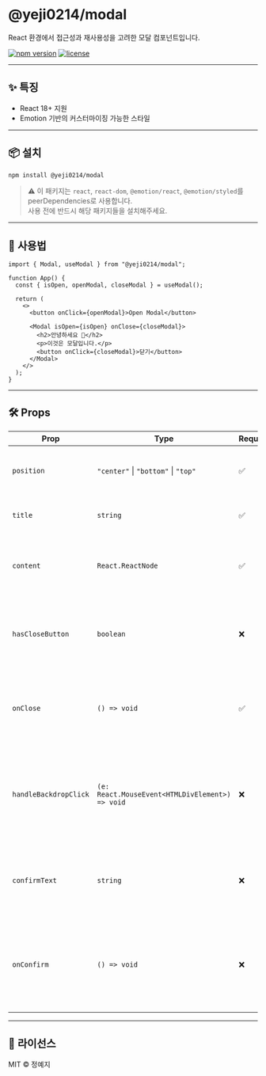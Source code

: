 # @yeji0214/modal

React 환경에서 접근성과 재사용성을 고려한 모달 컴포넌트입니다.

[![npm version](https://img.shields.io/npm/v/@yeji0214/modal.svg)](https://www.npmjs.com/package/@yeji0214/modal)
[![license](https://img.shields.io/npm/l/@yeji0214/modal.svg)](LICENCSE)

---

## ✨ 특징

- React 18+ 지원
- Emotion 기반의 커스터마이징 가능한 스타일

---

## 📦 설치

```bash
npm install @yeji0214/modal
```

> ⚠️ 이 패키지는 `react`, `react-dom`, `@emotion/react`, `@emotion/styled`를 peerDependencies로 사용합니다.  
> 사용 전에 반드시 해당 패키지들을 설치해주세요.

---

## 🧩 사용법

```tsx
import { Modal, useModal } from "@yeji0214/modal";

function App() {
  const { isOpen, openModal, closeModal } = useModal();

  return (
    <>
      <button onClick={openModal}>Open Modal</button>

      <Modal isOpen={isOpen} onClose={closeModal}>
        <h2>안녕하세요 👋</h2>
        <p>이것은 모달입니다.</p>
        <button onClick={closeModal}>닫기</button>
      </Modal>
    </>
  );
}
```

---

## 🛠️ Props

| Prop                  | Type                                                  | Required | Description |
|-----------------------|-------------------------------------------------------|----------|-------------|
| `position`            | `"center"` \| `"bottom"` \| `"top"`                   | ✅       | 모달이 화면 어디에 위치할지 설정합니다. |
| `title`               | `string`                                              | ✅       | 모달 상단에 표시할 제목입니다. |
| `content`             | `React.ReactNode`                                     | ✅       | 모달 본문에 들어갈 내용을 JSX 형태로 전달합니다. |
| `hasCloseButton`      | `boolean`                                             | ❌       | 우측 상단에 닫기 버튼을 표시할지 여부입니다. 기본값은 `true`입니다. |
| `onClose`             | `() => void`                                          | ✅       | 모달을 닫을 때 실행되는 콜백 함수입니다. (닫기 버튼, 백드롭 클릭 시 호출) |
| `handleBackdropClick` | `(e: React.MouseEvent<HTMLDivElement>) => void`       | ❌       | 백드롭을 클릭했을 때 실행할 커스텀 함수입니다. 기본 `onClose`와는 별개로 작동합니다. |
| `confirmText`         | `string`                                              | ❌       | 하단에 표시할 확인 버튼의 텍스트입니다. (ex: "확인", "제출") |
| `onConfirm`           | `() => void`                                          | ❌       | 확인 버튼 클릭 시 실행될 콜백 함수입니다. `confirmText`가 있어야 버튼이 표시됩니다. |


---

## 📃 라이선스

MIT © 정예지
